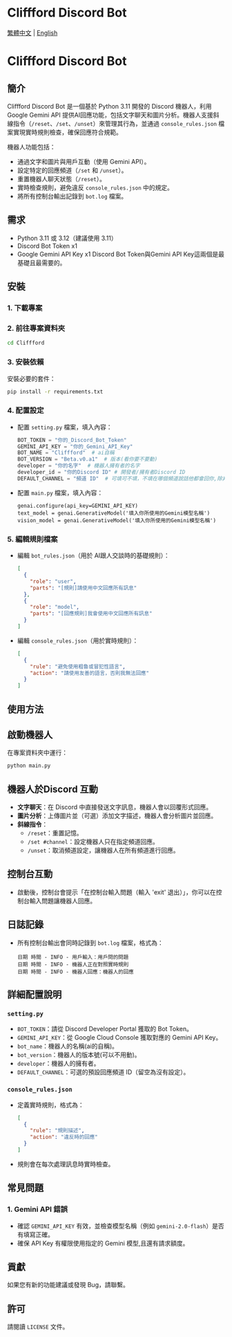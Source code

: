 # Cliffford Discord Bot

[繁體中文](README.md) | [English](README_EN.md)

# Cliffford Discord Bot

## 簡介
Cliffford Discord Bot 是一個基於 Python 3.11 開發的 Discord 機器人，利用 Google Gemini API 提供AI回應功能，包括文字聊天和圖片分析。機器人支援斜線指令（`/reset`、`/set`、`/unset`）來管理其行為，並通過 `console_rules.json` 檔案實現實時規則檢查，確保回應符合規範。

機器人功能包括：
- 通過文字和圖片與用戶互動（使用 Gemini API）。
- 設定特定的回應頻道（`/set` 和 `/unset`）。
- 重置機器人聊天狀態（`/reset`）。
- 實時檢查規則，避免違反 `console_rules.json` 中的規定。
- 將所有控制台輸出記錄到 `bot.log` 檔案。

## 需求
- Python 3.11 或 3.12（建議使用 3.11）
- Discord Bot Token x1
- Google Gemini API Key x1
Discord Bot Token與Gemini API Key這兩個是最基礎且最需要的。

## 安裝

### 1. 下載專案

### 2. 前往專案資料夾
```bash
cd Cliffford
```

### 3. 安裝依賴
安裝必要的套件：
```bash
pip install -r requirements.txt
```

### 4. 配置設定
- 配置 `setting.py` 檔案，填入內容：
  ```python
  BOT_TOKEN = "你的_Discord_Bot_Token"
  GEMINI_API_KEY = "你的_Gemini_API_Key"
  BOT_NAME = "Cliffford"  # ai自稱
  BOT_VERSION = "Beta.v0.a1"  # 版本(看你要不要動)
  developer = "你的名字"  # 機器人擁有者的名字
  developer_id = "你的Discord ID" # 開發者/擁有者Discord ID
  DEFAULT_CHANNEL = "頻道 ID"  # 可填可不填，不填在哪個頻道說話他都會回你,除非你有使用/set
  ```

- 配置 `main.py` 檔案，填入內容：
  ```
  genai.configure(api_key=GEMINI_API_KEY)
  text_model = genai.GenerativeModel('填入你所使用的Gemini模型名稱')
  vision_model = genai.GenerativeModel('填入你所使用的Gemini模型名稱')
  ```

### 5. 編輯規則檔案
- 編輯 `bot_rules.json`（用於 AI跟人交談時的基礎規則）：
  ```json
  [
    {
      "role": "user",
      "parts": "[規則]請使用中文回應所有訊息"
    },
    {
      "role": "model",
      "parts": "[回應規則]我會使用中文回應所有訊息"
    }
  ]
  ```
- 編輯 `console_rules.json`（用於實時規則）：
  ```json
  [
    {
      "rule": "避免使用粗魯或冒犯性語言",
      "action": "請使用友善的語言，否則我無法回應"
    }
  ]
  ```

## 使用方法

## 啟動機器人
在專案資料夾中運行：
```bash
python main.py
```

## 機器人於Discord 互動
- **文字聊天**：在 Discord 中直接發送文字訊息，機器人會以回覆形式回應。
- **圖片分析**：上傳圖片並（可選）添加文字描述，機器人會分析圖片並回應。
- **斜線指令**：
  - `/reset`：重置記憶。
  - `/set #channel`：設定機器人只在指定頻道回應。
  - `/unset`：取消頻道設定，讓機器人在所有頻道進行回應。

## 控制台互動
- 啟動後，控制台會提示「在控制台輸入問題（輸入 'exit' 退出）」，你可以在控制台輸入問題讓機器人回應。

## 日誌記錄
- 所有控制台輸出會同時記錄到 `bot.log` 檔案，格式為：
  ```
  日期 時間 - INFO - 用戶輸入：用戶問的問題
  日期 時間 - INFO - 機器人正在對照實時規則
  日期 時間 - INFO - 機器人回應：機器人的回應
  ```

## 詳細配置說明

### `setting.py`
- `BOT_TOKEN`：請從 Discord Developer Portal 獲取的 Bot Token。
- `GEMINI_API_KEY`：從 Google Cloud Console 獲取對應的 Gemini API Key。
- `bot_name`：機器人的名稱(ai的自稱)。
- `bot_version`：機器人的版本號(可以不用動)。
- `developer`：機器人的擁有者。
- `DEFAULT_CHANNEL`：可選的預設回應頻道 ID（留空為沒有設定）。

### `console_rules.json`
- 定義實時規則，格式為：
  ```json
  [
    {
      "rule": "規則描述",
      "action": "違反時的回應"
    }
  ]
  ```
- 規則會在每次處理訊息時實時檢查。

## 常見問題

### 1. Gemini API 錯誤
- 確認 `GEMINI_API_KEY` 有效，並檢查模型名稱（例如 `gemini-2.0-flash`）是否有填寫正確。
- 確保 API Key 有權限使用指定的 Gemini 模型,且還有請求額度。


## 貢獻
如果您有新的功能建議或發現 Bug，請聯繫。
## 許可
請閱讀 `LICENSE` 文件。

